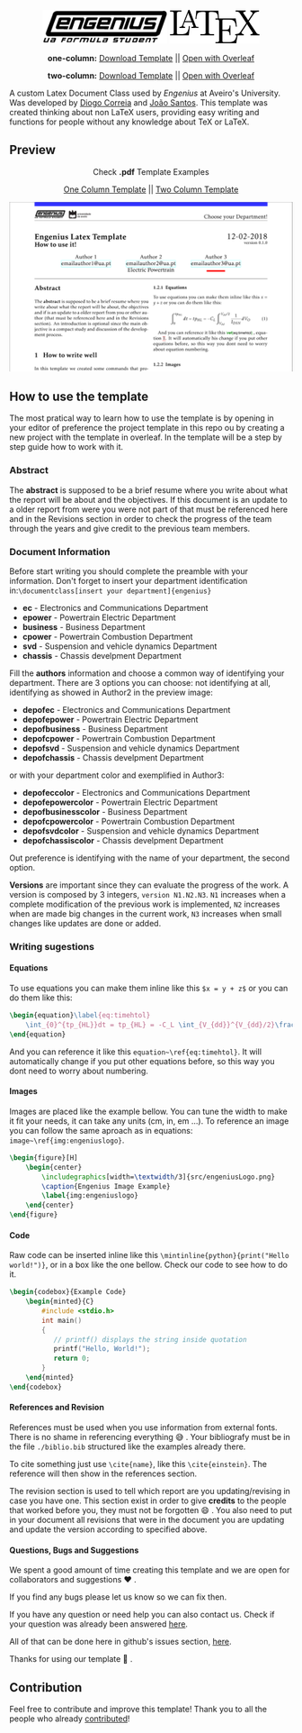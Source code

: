 <p align="center"><a href="http://engeniusteam.web.ua.pt/" target="_blank"><img height="60" src="./documentation-assets/engeniusLogo.png" alt="engenius-logo"></a>
<a href="https://www.latex-project.org/" target="_blank"><img height="60" src="./documentation-assets/latexlogo.png" alt="latex-logo"></a>
</p>

<p align="center">
<b>one-column:</b>
<a href="https://github.com/dvcorreia/engenius-ua-latex-template/releases/download/v0.1.0/engenius-ua-latex-template-one-column.zip">Download Template</a>
 ||
<a href="https://www.overleaf.com/latex/templates/engenius-latex-template/nzcqzfvmctkz#">Open with Overleaf</a>
</p>

<p align="center">
<b>two-column:</b>
<a href="https://github.com/dvcorreia/engenius-ua-latex-template/releases/download/v0.1.0/engenius-ua-latex-template-two-column.zip">Download Template</a>
 ||
<a href="https://www.overleaf.com/latex/templates/engenius-latex-template/nzcqzfvmctkz#">Open with Overleaf</a>
</p>

A custom Latex Document Class used by _Engenius_ at Aveiro's University. Was developed by [Diogo Correia](https://github.com/dvcorreia) and [João Santos](https://github.com/joaompsantos).
This template was created thinking about non LaTeX users, providing easy writing and functions for people without any knowledge about TeX or LaTeX.

## Preview

<p align="center">
    Check <b>.pdf</b> Template Examples
</p>

<p align="center">
<a href="./documentation-assets/engenius-ua-latex-one-column-template.pdf">One Column Template</a>
 ||
<a href="./documentation-assets/engenius-ua-latex-two-column-template.pdf">Two Column Template</a>
</p>

<a href=# target="_blank"><img src="./documentation-assets/headergit.png" alt="engenius-logo"></a>

</p>

## How to use the template

The most pratical way to learn how to use the template is by opening in your editor of preference the project template in this repo ou by creating a new project with the template in overleaf. In the template will be a step by step guide how to work with it.

### Abstract

The __abstract__ is supposed to be a brief resume where you write about what the report will be about and the objectives. If this document is an update to a older report from were you were not part of that must be referenced here and in the Revisions section in order to check the progress of the team through the years and give credit to the previous team members.

### Document Information

Before start writing you should complete the preamble with your information. Don't forget to insert your department identification in:`\documentclass[insert your department]{engenius}` 

+ __ec__ - Electronics and Communications Department
+ __epower__ - Powertrain Electric Department
+ __business__ - Business Department
+ __cpower__ - Powertrain Combustion Department
+ __svd__ - Suspension and vehicle dynamics Department
+ __chassis__ - Chassis develpment Department

Fill the __authors__ information and choose a common way of identifying your department. There are 3 options you can choose: not identifying at all, identifying as showed in Author2 in the preview image:

+ __depofec__ - Electronics and Communications Department
+ __depofepower__ - Powertrain Electric Department
+ __depofbusiness__ - Business Department
+ __depofcpower__ - Powertrain Combustion Department
+ __depofsvd__ - Suspension and vehicle dynamics Department
+ __depofchassis__ - Chassis develpment Department
 
 or with your department color and exemplified in Author3:

 + __depofeccolor__ - Electronics and Communications Department
+ __depofepowercolor__ - Powertrain Electric Department
+ __depofbusinesscolor__ - Business Department
+ __depofcpowercolor__ - Powertrain Combustion Department
+ __depofsvdcolor__ - Suspension and vehicle dynamics Department
+ __depofchassiscolor__ - Chassis develpment Department

Out preference is identifying with the name of your department, the second option.

__Versions__ are important since they can evaluate the progress of the work. A version is composed by 3 integers, `version N1.N2.N3`. `N1` increases when a complete modification of the previous work is implemented, `N2` increases when are made big changes in the current work, `N3` increases when small changes like updates are done or added.

### Writing sugestions

#### Equations

To use equations you can make them inline like this `$x = y + z$` or you can do them like this:

```latex
\begin{equation}\label{eq:timehtol}
    \int_{0}^{tp_{HL}}dt = tp_{HL} = -C_L \int_{V_{dd}}^{V_{dd}/2}\frac{1}{I_{DSN}} dV_O
\end{equation}
```

And you can reference it like this `equation~\ref{eq:timehtol}`. It will automatically change if you put other equations before, so this way you dont need to worry about numbering.

#### Images

Images are placed like the example bellow. You can tune the width to make it fit your needs, it can take any units (cm, in, em ...). To reference an image you can follow the same aproach as in equations: `image~\ref{img:engeniuslogo}`.

```latex
\begin{figure}[H]
    \begin{center}
        \includegraphics[width=\textwidth/3]{src/engeniusLogo.png}
        \caption{Engenius Image Example}
        \label{img:engeniuslogo}
    \end{center}
\end{figure}
```

#### Code

Raw code can be inserted inline like this `\mintinline{python}{print("Hello world!")}`, or in a box like the one bellow. Check our code to see how to do it.

```latex
\begin{codebox}{Example Code}
    \begin{minted}{C}
        #include <stdio.h>
        int main()
        {
           // printf() displays the string inside quotation
           printf("Hello, World!");
           return 0;
        }
    \end{minted}
\end{codebox}
```

#### References and Revision

References must be used when you use information from external fonts. There is no shame in referencing everything :sweat_smile: . Your bibliografy must be in the file `./biblio.bib` structured like the examples already there. 

To cite something just use `\cite{name}`, like this `\cite{einstein}`. The reference will then show in the references section.

The revision section is used to tell which report are you updating/revising in case you have one. This section exist in order to give __credits__ to the people that worked before you, they must not be forgotten :smile: . You also need to put in your document all revisions that were in the document you are updating and update the version according to specified above.

#### Questions, Bugs and Suggestions

We spent a good amount of time creating this template and we are open for collaborators and suggestions ❤️ .

If you find any bugs please let us know so we can fix then.

If you have any question or need help you can also contact us.
Check if your question was already been answered [here](https://github.com/dvcorreia/engenius-ua-latex-template/labels/question).

All of that can be done here in github's issues section, [here](https://github.com/dvcorreia/engenius-ua-latex-template/issues/new).

Thanks for using our template :car: .

## Contribution

Feel free to contribute and improve this template!
Thank you to all the people who already [contributed](https://github.com/dvcorreia/engenius-ua-latex-template/graphs/contributors)!

